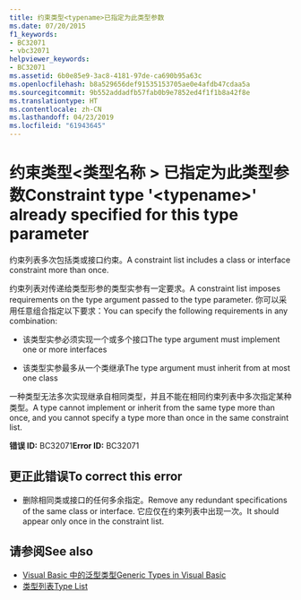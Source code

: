 ```yaml
---
title: 约束类型<typename>已指定为此类型参数
ms.date: 07/20/2015
f1_keywords:
- BC32071
- vbc32071
helpviewer_keywords:
- BC32071
ms.assetid: 6b0e85e9-3ac8-4181-97de-ca690b95a63c
ms.openlocfilehash: b8a529656def91535153705ae0e4afdb47cdaa5a
ms.sourcegitcommit: 9b552addadfb57fab0b9e7852ed4f1f1b8a42f8e
ms.translationtype: HT
ms.contentlocale: zh-CN
ms.lasthandoff: 04/23/2019
ms.locfileid: "61943645"
---
```

# <a name="constraint-type-typename-already-specified-for-this-type-parameter"></a><span data-ttu-id="f8d00-102">约束类型\<类型名称 > 已指定为此类型参数</span><span class="sxs-lookup"><span data-stu-id="f8d00-102">Constraint type '\<typename>' already specified for this type parameter</span></span>
<span data-ttu-id="f8d00-103">约束列表多次包括类或接口约束。</span><span class="sxs-lookup"><span data-stu-id="f8d00-103">A constraint list includes a class or interface constraint more than once.</span></span>  
  
 <span data-ttu-id="f8d00-104">约束列表对传递给类型形参的类型实参有一定要求。</span><span class="sxs-lookup"><span data-stu-id="f8d00-104">A constraint list imposes requirements on the type argument passed to the type parameter.</span></span> <span data-ttu-id="f8d00-105">你可以采用任意组合指定以下要求：</span><span class="sxs-lookup"><span data-stu-id="f8d00-105">You can specify the following requirements in any combination:</span></span>  
  
- <span data-ttu-id="f8d00-106">该类型实参必须实现一个或多个接口</span><span class="sxs-lookup"><span data-stu-id="f8d00-106">The type argument must implement one or more interfaces</span></span>  
  
- <span data-ttu-id="f8d00-107">该类型实参最多从一个类继承</span><span class="sxs-lookup"><span data-stu-id="f8d00-107">The type argument must inherit from at most one class</span></span>  
  
 <span data-ttu-id="f8d00-108">一种类型无法多次实现继承自相同类型，并且不能在相同约束列表中多次指定某种类型。</span><span class="sxs-lookup"><span data-stu-id="f8d00-108">A type cannot implement or inherit from the same type more than once, and you cannot specify a type more than once in the same constraint list.</span></span>  
  
 <span data-ttu-id="f8d00-109">**错误 ID:** BC32071</span><span class="sxs-lookup"><span data-stu-id="f8d00-109">**Error ID:** BC32071</span></span>  
  
## <a name="to-correct-this-error"></a><span data-ttu-id="f8d00-110">更正此错误</span><span class="sxs-lookup"><span data-stu-id="f8d00-110">To correct this error</span></span>  
  
- <span data-ttu-id="f8d00-111">删除相同类或接口的任何多余指定。</span><span class="sxs-lookup"><span data-stu-id="f8d00-111">Remove any redundant specifications of the same class or interface.</span></span> <span data-ttu-id="f8d00-112">它应仅在约束列表中出现一次。</span><span class="sxs-lookup"><span data-stu-id="f8d00-112">It should appear only once in the constraint list.</span></span>  
  
## <a name="see-also"></a><span data-ttu-id="f8d00-113">请参阅</span><span class="sxs-lookup"><span data-stu-id="f8d00-113">See also</span></span>

- [<span data-ttu-id="f8d00-114">Visual Basic 中的泛型类型</span><span class="sxs-lookup"><span data-stu-id="f8d00-114">Generic Types in Visual Basic</span></span>](../../visual-basic/programming-guide/language-features/data-types/generic-types.md)
- [<span data-ttu-id="f8d00-115">类型列表</span><span class="sxs-lookup"><span data-stu-id="f8d00-115">Type List</span></span>](../../visual-basic/language-reference/statements/type-list.md)
